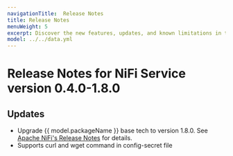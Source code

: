 ```yaml
---
navigationTitle:  Release Notes
title: Release Notes
menuWeight: 5
excerpt: Discover the new features, updates, and known limitations in this release of the NiFi Service
model: ../../data.yml
---
```


# Release Notes for NiFi Service version 0.4.0-1.8.0

## Updates 
- Upgrade {{ model.packageName }} base tech to version 1.8.0. See [Apache NiFi's Release Notes](https://cwiki.apache.org/confluence/display/NIFI/Release+Notes#ReleaseNotes-Version1.8.0) for details.
- Supports curl and wget command in config-secret file
